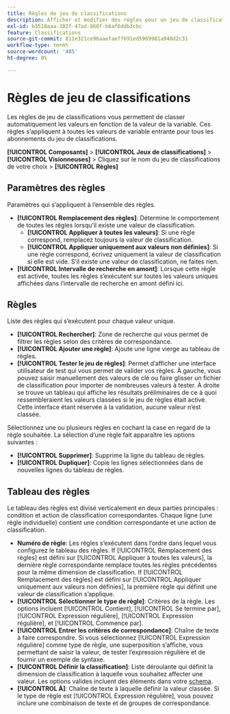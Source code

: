```yaml
---
title: Règles de jeu de classifications
description: Afficher et modifier des règles pour un jeu de classifications individuel.
exl-id: b3518aaa-382f-47ad-860f-b6af6ddb3cbc
feature: Classifications
source-git-commit: 811e321ce96aaefaeff691ed5969981a048d2c31
workflow-type: tm+mt
source-wordcount: '485'
ht-degree: 0%

---
```


# Règles de jeu de classifications

Les règles de jeu de classifications vous permettent de classer automatiquement les valeurs en fonction de la valeur de la variable. Ces règles s’appliquent à toutes les valeurs de variable entrante pour tous les abonnements du jeu de classifications.

**[!UICONTROL Composants]** > **[!UICONTROL Jeux de classifications]** > **[!UICONTROL Visionneuses]** > Cliquez sur le nom du jeu de classifications de votre choix > **[!UICONTROL Règles]**

## Paramètres des règles

Paramètres qui s’appliquent à l’ensemble des règles.

* **[!UICONTROL Remplacement des règles]**: Détermine le comportement de toutes les règles lorsqu’il existe une valeur de classification.
   * **[!UICONTROL Appliquer à toutes les valeurs]**: Si une règle correspond, remplacez toujours la valeur de classification.
   * **[!UICONTROL Appliquer uniquement aux valeurs non définies]**: Si une règle correspond, écrivez uniquement la valeur de classification si elle est vide. S’il existe une valeur de classification, ne faites rien.
* **[!UICONTROL Intervalle de recherche en amont]**: Lorsque cette règle est activée, toutes les règles s’exécutent sur toutes les valeurs uniques affichées dans l’intervalle de recherche en amont défini ici.

## Règles

Liste des règles qui s’exécutent pour chaque valeur unique.

* **[!UICONTROL Rechercher]**: Zone de recherche qui vous permet de filtrer les règles selon des critères de correspondance.
* **[!UICONTROL Ajouter une règle]**: Ajoute une ligne vierge au tableau de règles.
* **[!UICONTROL Tester le jeu de règles]**: Permet d’afficher une interface utilisateur de test qui vous permet de valider vos règles. À gauche, vous pouvez saisir manuellement des valeurs de clé ou faire glisser un fichier de classification pour importer de nombreuses valeurs à tester. À droite se trouve un tableau qui affiche les résultats préliminaires de ce à quoi ressembleraient les valeurs classées si le jeu de règles était activé. Cette interface étant réservée à la validation, aucune valeur n’est classée.

Sélectionnez une ou plusieurs règles en cochant la case en regard de la règle souhaitée. La sélection d’une règle fait apparaître les options suivantes :

* **[!UICONTROL Supprimer]**: Supprime la ligne du tableau de règles.
* **[!UICONTROL Dupliquer]**: Copie les lignes sélectionnées dans de nouvelles lignes du tableau de règles.

## Tableau des règles

Le tableau des règles est divisé verticalement en deux parties principales : condition et action de classification correspondantes. Chaque ligne (une règle individuelle) contient une condition correspondante et une action de classification.

* **Numéro de règle**: Les règles s’exécutent dans l’ordre dans lequel vous configurez le tableau des règles. If [!UICONTROL Remplacement des règles] est défini sur [!UICONTROL Appliquer à toutes les valeurs], la dernière règle correspondante remplace toutes les règles précédentes pour la même dimension de classification. If [!UICONTROL Remplacement des règles] est défini sur [!UICONTROL Appliquer uniquement aux valeurs non définies], la première règle qui définit une valeur de classification s’applique.
* **[!UICONTROL Sélectionner le type de règle]**: Critères de la règle. Les options incluent [!UICONTROL Contient], [!UICONTROL Se termine par], [!UICONTROL Expression régulière], [!UICONTROL Expression régulière], et [!UICONTROL Commence par].
* **[!UICONTROL Entrer les critères de correspondance]**: Chaîne de texte à faire correspondre. Si vous sélectionnez [!UICONTROL Expression régulière] comme type de règle, une superposition s’affiche, vous permettant de saisir la valeur, de tester l’expression régulière et de fournir un exemple de syntaxe.
* **[!UICONTROL Définir la classification]**: Liste déroulante qui définit la dimension de classification à laquelle vous souhaitez affecter une valeur. Les options valides incluent des éléments dans votre [schema](schema.md).
* **[!UICONTROL À]**: Chaîne de texte à laquelle définir la valeur classée. Si le type de règle est [!UICONTROL Expression régulière], vous pouvez inclure une combinaison de texte et de groupes de correspondance.
